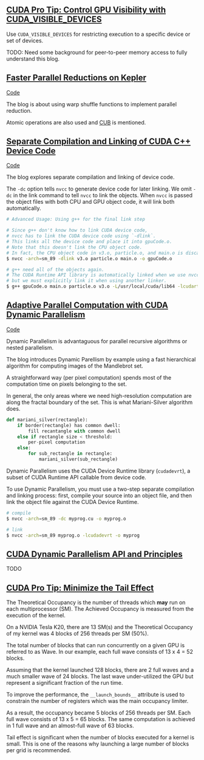 ## [CUDA Pro Tip: Control GPU Visibility with CUDA_VISIBLE_DEVICES](https://developer.nvidia.com/blog/cuda-pro-tip-control-gpu-visibility-cuda_visible_devices/)

Use `CUDA_VISIBLE_DEVICES` for restricting execution to a specific device or set of devices.

TODO: Need some background for peer-to-peer memory access to fully understand this blog.

## [Faster Parallel Reductions on Kepler](https://developer.nvidia.com/blog/faster-parallel-reductions-kepler/)

[Code](src/kepler_shfl.cu)

The blog is about using warp shuffle functions to implement parallel reduction.

Atomic operations are also used and [CUB](https://nvidia.github.io/cccl/cub/) is mentioned.

## [Separate Compilation and Linking of CUDA C++ Device Code](https://developer.nvidia.com/blog/separate-compilation-linking-cuda-device-code/)

[Code](src/separate_compilation_example/)

The blog explores separate compilation and linking of device code.

The `-dc` option tells `nvcc` to generate device code for later linking.
We omit `-dc` in the link command to tell `nvcc` to link the objects.
When `nvcc` is passed the object files with both CPU and GPU object code, it will link both automatically.

```bash
# Advanced Usage: Using g++ for the final link step

# Since g++ don't know how to link CUDA device code,
# nvcc has to link the CUDA device code using `-dlink`.
# This links all the device code and place it into gpuCode.o.
# Note that this doesn't link the CPU object code.
# In fact, the CPU object code in v3.o, particle.o, and main.o is discarded in this step.
$ nvcc -arch=sm_89 -dlink v3.o particle.o main.o -o gpuCode.o

# g++ need all of the objects again.
# The CUDA Runtime API library is automatically linked when we use nvcc for linking,
# but we must explicitly link it when using another linker.
$ g++ gpuCode.o main.o particle.o v3.o -L/usr/local/cuda/lib64 -lcudart -o app
```

## [Adaptive Parallel Computation with CUDA Dynamic Parallelism](https://developer.nvidia.com/blog/introduction-cuda-dynamic-parallelism/)

[Code](https://github.com/canonizer/mandelbrot-dyn)

Dynamic Parallelism is advantaguous for parallel recursive algorithms or nested parallelism.

The blog introduces Dynamic Parellism by example using a fast hierarchical algorithm for computing images of the Mandlebrot set.

A straightforward way (per pixel computation) spends most of the computation time on pixels belonging to the set.

In general, the only areas where we need high-resolution computation are along the fractal boundary of the set.
This is what Mariani-Silver algorithm does.

```python
def mariani_silver(rectangle):
    if border(rectangle) has common dwell:
        fill recantangle with common dwell
    else if rectangle size < threshold:
        per-pixel computation
    else:
        for sub_rectangle in rectangle:
            mariani_silver(sub_rectangle)
```

Dynamic Parallelism uses the CUDA Device Runtime library (`cudadevrt`), a subset of CUDA Runtime API callable from device code.

To use Dynamic Parallelism, you must use a two-step separate compilation and linking process: first, compile your source into an object file, and then link the object file against the CUDA Device Runtime.

```bash
# compile
$ nvcc -arch=sm_89 -dc myprog.cu -o myprog.o

# link
$ nvcc -arch=sm_89 myprog.o -lcudadevrt -o myprog
```

## [CUDA Dynamic Parallelism API and Principles](https://developer.nvidia.com/blog/cuda-dynamic-parallelism-api-principles/)

TODO

## [CUDA Pro Tip: Minimize the Tail Effect](https://developer.nvidia.com/blog/cuda-pro-tip-minimize-the-tail-effect/)

The Theoretical Occupancy is the number of threads which **may** run on each multiprocessor (SM).
The Achieved Occupancy is measured from the execution of the kernel.

On a NVIDIA Tesla K20, there are 13 SM(s) and the Theoretical Occupancy of my kernel was 4 blocks of 256 threads per SM (50%).

The total number of blocks that can run concurrently on a given GPU is referred to as Wave.
In our example, each full wave consists of 13 x 4 = 52 blocks.

Assuming that the kernel launched 128 blocks, there are 2 full waves and a much smaller wave of 24 blocks.
The last wave under-utilized the GPU but represent a significant fraction of the run time.

To improve the performance, the `__launch_bounds__` attribute is used to constrain the number of registers which was the main occupancy limiter.

As a result, the occupancy became 5 blocks of 256 threads per SM.
Each full wave consists of 13 x 5 = 65 blocks.
The same computation is achieved in 1 full wave and an almost-full wave of 63 blocks.

Tail effect is significant when the number of blocks executed for a kernel is small.
This is one of the reasons why launching a large number of blocks per grid is recommended.
